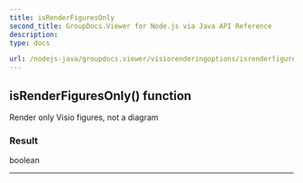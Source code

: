 ```yaml
---
title: isRenderFiguresOnly
second_title: GroupDocs.Viewer for Node.js via Java API Reference
description: 
type: docs

url: /nodejs-java/groupdocs.viewer/visiorenderingoptions/isrenderfiguresonly/
---
```


## isRenderFiguresOnly()  function
Render only Visio figures, not a diagram

### Result
boolean


---


